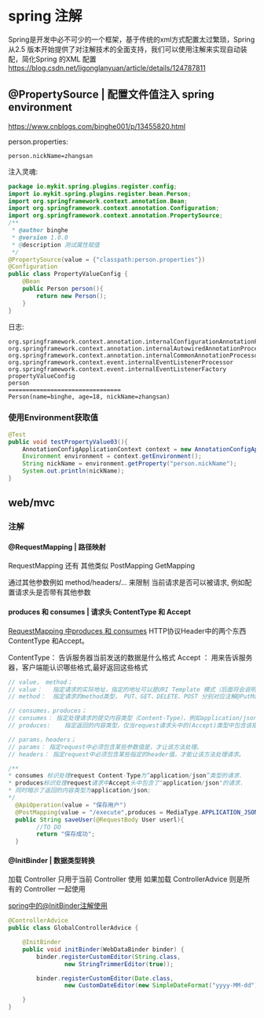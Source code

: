# spring 注解

Spring是开发中必不可少的一个框架，基于传统的xml方式配置太过繁琐，Spring 从2.5 版本开始提供了对注解技术的全面支持，我们可以使用注解来实现自动装配，简化Spring 的XML 配置
https://blog.csdn.net/ligonglanyuan/article/details/124787811

## @PropertySource | 配置文件值注入 spring environment

https://www.cnblogs.com/binghe001/p/13455820.html

person.properties:

```properties
person.nickName=zhangsan

```

注入灵魂:

```java
package io.mykit.spring.plugins.register.config;
import io.mykit.spring.plugins.register.bean.Person;
import org.springframework.context.annotation.Bean;
import org.springframework.context.annotation.Configuration;
import org.springframework.context.annotation.PropertySource;
/**
 * @author binghe
 * @version 1.0.0
 * @description 测试属性赋值
 */
@PropertySource(value = {"classpath:person.properties"})
@Configuration
public class PropertyValueConfig {
    @Bean
    public Person person(){
        return new Person();
    }
}

```

日志:
```log
org.springframework.context.annotation.internalConfigurationAnnotationProcessor
org.springframework.context.annotation.internalAutowiredAnnotationProcessor
org.springframework.context.annotation.internalCommonAnnotationProcessor
org.springframework.context.event.internalEventListenerProcessor
org.springframework.context.event.internalEventListenerFactory
propertyValueConfig
person
================================
Person(name=binghe, age=18, nickName=zhangsan)

```

### 使用Environment获取值

```java
@Test
public void testPropertyValue03(){
    AnnotationConfigApplicationContext context = new AnnotationConfigApplicationContext(PropertyValueConfig.class);
    Environment environment = context.getEnvironment();
    String nickName = environment.getProperty("person.nickName");
    System.out.println(nickName);
}

```

## web/mvc
### 注解
#### @RequestMapping | 路径映射

RequestMapping 还有 其他类似 PostMapping GetMapping 

通过其他参数例如 method/headers/... 来限制
当前请求是否可以被请求, 例如配置请求头是否带有其他参数

#### produces 和 consumes | 请求头 ContentType 和 Accept
[RequestMapping 中produces 和 consumes](https://www.jianshu.com/p/f78b43f048e6)
HTTP协议Header中的两个东西 ContentType 和Accept。

ContentType： 告诉服务器当前发送的数据是什么格式
Accept ： 用来告诉服务器，客户端能认识哪些格式,最好返回这些格式

```java
// value， method；
// value：   指定请求的实际地址，指定的地址可以是URI Template 模式（后面将会说明）；
// method：  指定请求的method类型， PUT、GET、DELETE、POST 分别对应注解@PutMapping @GetMapping @DeleteMapping @PostMapping；

// consumes，produces；
// consumes： 指定处理请求的提交内容类型（Content-Type），例如application/json, text/html;
// produces:    指定返回的内容类型，仅当request请求头中的(Accept)类型中包含该指定类型才返回；

// params，headers；
// params： 指定request中必须包含某些参数值是，才让该方法处理。
// headers： 指定request中必须包含某些指定的header值，才能让该方法处理请求。

/**
* consumes 标识处理request Content-Type为“application/json”类型的请求.
* produces标识处理request请求中Accept头中包含了"application/json"的请求.
* 同时暗示了返回的内容类型为application/json;
*/
  @ApiOperation(value = "保存用户")
  @PostMapping(value = "/execute",produces = MediaType.APPLICATION_JSON_VALUE,consumes = MediaType.APPLICATION_JSON_VALUE)
  public String saveUser(@RequestBody User userl){
        //TO DO
        return "保存成功";
  }

```

#### @InitBinder | 数据类型转换
加载 Controller 只用于当前 Controller 使用
如果加载 ControllerAdvice 则是所有的 Controller 一起使用

[spring中的@InitBinder注解使用](https://www.cnblogs.com/better-farther-world2099/articles/10971897.html)

```java
@ControllerAdvice
public class GlobalControllerAdvice {

    @InitBinder
    public void initBinder(WebDataBinder binder) {
        binder.registerCustomEditor(String.class,
                new StringTrimmerEditor(true));

        binder.registerCustomEditor(Date.class,
                new CustomDateEditor(new SimpleDateFormat("yyyy-MM-dd"), false));

    }
}
```